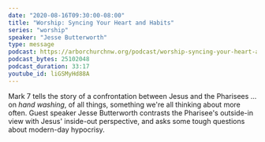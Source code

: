 ```yaml
---
date: "2020-08-16T09:30:00-08:00"
title: "Worship: Syncing Your Heart and Habits"
series: "worship"
speaker: "Jesse Butterworth"
type: message
podcast: https://arborchurchnw.org/podcast/worship-syncing-your-heart-and-habits.m4a
podcast_bytes: 25102048
podcast_duration: 33:17
youtube_id: liGSMyHd88A
---
```


Mark 7 tells the story of a confrontation between Jesus and the Pharisees ... on *hand washing*, of all things, something we're all thinking about more often.  Guest speaker Jesse Butterworth contrasts the Pharisee's outside-in view with Jesus' inside-out perspective, and asks some tough questions about modern-day hypocrisy.

